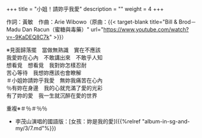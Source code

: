 +++
title = "小姐！請妳乎我愛"
description = ""
weight = 4
+++

作詞：黃敏　作曲：Arie Wibowo（原曲：{{< target-blank title="Bill & Brod－Madu Dan Racun（蜜糖與毒藥）" url="https://www.youtube.com/watch?v=-9KaDEQ8C7k" >}}）  

※見面歸落擺　當做無熟識　實在不應該  
我愛妳在心內　不敢講出來　不敢乎人知  
想看覓　想看覓　我對妳怎樣忍耐  
苦心等待　我想妳應該也會瞭解  
＃小姐妳請妳乎我愛　無妳我痛苦在心內  
％有妳在身邊　我的心就充滿了愛的光彩  
有了妳的愛　我一生就沉醉在愛的世界  

重複※＃％＃％％

* 李茂山演唱的國語版：[女孩：妳是我的愛]({{%relref "album-in-sg-and-my/3/7.md"%}}) 